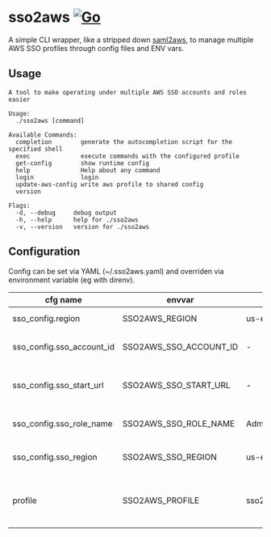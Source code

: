 # sso2aws [![Go](https://github.com/PennState/sso2aws/actions/workflows/go.yml/badge.svg)](https://github.com/PennState/sso2aws/actions/workflows/go.yml)

A simple CLI wrapper, like a stripped down [saml2aws](https://github.com/Versent/saml2aws), to manage multiple AWS SSO profiles through config files and ENV vars.

## Usage

```
A tool to make operating under multiple AWS SSO accounts and roles easier

Usage:
  ./sso2aws [command]

Available Commands:
  completion        generate the autocompletion script for the specified shell
  exec              execute commands with the configured profile
  get-config        show runtime config
  help              Help about any command
  login             login
  update-aws-config write aws profile to shared config
  version

Flags:
  -d, --debug     debug output
  -h, --help      help for ./sso2aws
  -v, --version   version for ./sso2aws
```

## Configuration

Config can be set via YAML (~/.sso2aws.yaml) and overriden via environment variable (eg with direnv).

|cfg name|envvar|default|usage|
|---|---|---|---|
|sso_config.region|SSO2AWS_REGION|us-east-1|AWS Region|
|sso_config.sso_account_id|SSO2AWS_SSO_ACCOUNT_ID|-|AWS Account ID|
|sso_config.sso_start_url|SSO2AWS_SSO_START_URL|-|AWS SSO Start URL|
|sso_config.sso_role_name|SSO2AWS_SSO_ROLE_NAME|AdministratorAccess|AWS role name|
|sso_config.sso_region|SSO2AWS_SSO_REGION|us-east-1|AWS SSO Region|
|profile|SSO2AWS_PROFILE|sso2aws|AWS config profile name to use|
